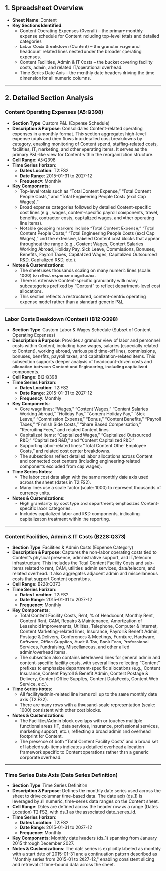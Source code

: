 ## 1. Spreadsheet Overview
- **Sheet Name**: Content
- **Key Sections Identified**:
  - Content Operating Expenses (Overall) – the primary monthly expense schedule for Content including top-level totals and detailed categories.
  - Labor Costs Breakdown (Content) – the granular wage and headcount related lines nested under the broader operating expenses.
  - Content Facilities, Admin & IT Costs – the bucket covering facility costs, admin, and related IT/operational overhead.
  - Time Series Date Axis – the monthly date headers driving the time dimension for all numeric columns.

---

## 2. Detailed Section Analysis

### Content Operating Expenses (A5:Q398)
- **Section Type**: Custom P&L (Expense Schedule)
- **Description & Purpose**: Consolidates Content-related operating expenses in a monthly format. This section aggregates high-level expense totals and then flows into detailed cost breakdowns by category, enabling monitoring of Content spend, staffing-related costs, facilities, IT, marketing, and other operating items. It serves as the primary P&L-like view for Content within the reorganization structure.
- **Cell Range**: A5:Q398
- **Time Series Horizon**:
  - **Dates Location**: T2:FS2
  - **Date Range**: 2015-01-31 to 2027-12
  - **Frequency**: Monthly
- **Key Components**: 
  - Top-level totals such as “Total Content Expense,” “Total Content People Costs,” and “Total Engineering People Costs (excl Cap Wages).”
  - Broad expense categories followed by detailed Content-specific cost lines (e.g., wages, content-specific payroll components, travel, benefits, contractor costs, capitalized wages, and other operating line items).
  - Notable grouping markers include “Total Content Expense,” “Total Content People Costs,” “Total Engineering People Costs (excl Cap Wages),” and the extensive, labeled Content cost blocks that appear throughout the range (e.g., Content Wages, Content Salaries Working Abroad, Holiday Pay, Sick Leave, Commissions, Bonuses, Benefits, Payroll Taxes, Capitalized Wages, Capitalized Outsourced R&D, Capitalized R&D, etc.).
- **Notes & Customizations**:
  - The sheet uses thousands scaling on many numeric lines (scale: 1000) to reflect expense magnitudes.
  - There is extensive Content-specific granularity with many subcategories prefixed by “Content” to reflect department-level cost allocations.
  - This section reflects a restructured, content-centric operating expense model rather than a standard generic P&L.

---

### Labor Costs Breakdown (Content) (B12:Q398)
- **Section Type**: Custom Labor & Wages Schedule (Subset of Content Operating Expenses)
- **Description & Purpose**: Provides a granular view of labor and personnel costs within Content, including base wages, salaries (especially related to Content), working abroad, various paid time-off lines, commissions, bonuses, benefits, payroll taxes, and capitalization-related items. This subsection supports deeper analysis of headcount-driven costs and allocation between Content and Engineering, including capitalized components.
- **Cell Range**: B12:Q398
- **Time Series Horizon**:
  - **Dates Location**: T2:FS2
  - **Date Range**: 2015-01-31 to 2027-12
  - **Frequency**: Monthly
- **Key Components**:
  - Core wage lines: “Wages,” “Content Wages,” “Content Salaries Working Abroad,” “Holiday Pay,” “Content Holiday Pay,” “Sick Leave,” “Commission Expense,” “Bonus,” “Content Benefits,” “Payroll Taxes,” “Finnish Side Costs,” “Share Based Compensation,” “Recruiting Fees,” and related Content lines.
  - Capitalized items: “Capitalized Wages,” “Capitalized Outsourced R&D,” “Capitalized R&D,” and “Content Capitalized R&D.”
  - Supporting labor-related lines: “Total Content Other Employee Costs,” and related cost center breakdowns.
  - The subsections reflect detailed labor allocations across Content and connected cost centers (including engineering-related components excluded from cap wages).
- **Time Series Notes**:
  - The labor cost data align with the same monthly date axis used across the sheet (dates in T2:FS2).
  - Many lines use a scale factor (scale: 1000) to represent thousands of currency units.
- **Notes & Customizations**:
  - High granularity by cost type and department; emphasizes Content-specific labor categories.
  - Includes capitalized labor and R&D components, indicating capitalization treatment within the reporting.

---

### Content Facilities, Admin & IT Costs (B228:Q373)
- **Section Type**: Facilities & Admin Costs (Expense Category)
- **Description & Purpose**: Captures the non-labor operating costs tied to Content’s physical presence, administrative support, and IT/telecom infrastructure. This includes the Total Content Facility Costs and sub-items related to rent, CAM, utilities, admin services, data/telecom, and related overhead. It also aggregates adjacent admin and miscellaneous costs that support Content operations.
- **Cell Range**: B228:Q373
- **Time Series Horizon**:
  - **Dates Location**: T2:FS2
  - **Date Range**: 2015-01-31 to 2027-12
  - **Frequency**: Monthly
- **Key Components**:
  - Total Content Facility Costs, Rent, % of Headcount, Monthly Rent, Content Rent, CAM, Repairs & Maintenance, Amortization of Leasehold Improvements, Utilities, Telephone, Computer & Internet, Content Marketing-related lines, Insurance, Payroll & Benefit Admin, Postage & Delivery, Conferences & Meetings, Furniture, Hardware, Software, Office Supplies, Audit & Tax, Bank Fees, Professional Services, Fundraising, Miscellaneous, and other allied admin/overhead items.
  - The subsection also contains interleaved lines for general admin and content-specific facility costs, with several lines reflecting “Content” prefixes to emphasize department-specific allocations (e.g., Content Insurance, Content Payroll & Benefit Admin, Content Postage & Delivery, Content Office Supplies, Content DataFeeds, Content Web Service, etc.).
- **Time Series Notes**:
  - All facility/admin-related line items roll up to the same monthly date axis (T2:FS2).
  - There are many rows with a thousand-scale representation (scale: 1000) consistent with other cost blocks.
- **Notes & Customizations**:
  - The Facilities/Admin block overlaps with or touches multiple functional areas (IT, data services, insurance, professional services, marketing support, etc.), reflecting a broad admin and overhead footprint for Content.
  - The presence of both “Total Content Facility Costs” and a broad set of labeled sub-items indicates a detailed overhead allocation framework specific to Content operations rather than a generic corporate overhead.

---

### Time Series Date Axis (Date Series Definition)
- **Section Type**: Time Series Definition
- **Description & Purpose**: Defines the monthly date series used across the sheet to drive columnar time-based data. The date axis (ds_1) is leveraged by all numeric, time-series data ranges on the Content sheet.
- **Cell Range**: Dates are defined across the header row as a range (Dates Location) T2:FS2, with ds_1 as the associated date_series_id.
- **Time Series Horizon**:
  - **Dates Location**: T2:FS2
  - **Date Range**: 2015-01-31 to 2027-12
  - **Frequency**: Monthly
- **Key Components**: Monthly date headers (ds_1) spanning from January 2015 through December 2027.
- **Notes & Customizations**: The date series is explicitly labeled as monthly with a start date of 2015-01-31 and a continuation pattern described as "Monthly series from 2015-01 to 2027-12," enabling consistent slicing and retrieval of time-bound data across the sheet.